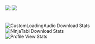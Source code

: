 <img align="center" src="https://github-readme-stats.vercel.app/api?username=Dotlezz&show_icons=true&theme=radical" /> <img align="center" src="https://github-readme-stats.vercel.app/api/top-langs?username=Dotlezz&show_icons=true&theme=radical" />
# 
![CustomLoadingAudio Download Stats](https://img.shields.io/github/downloads/Dotlezz/CustomLoadingAudio/total?color=fe428e&label=CustomLoadingAudio%20Total%20Downloads&style=for-the-badge)  
![NinjaTabi Download Stats](https://img.shields.io/github/downloads/Dotlezz/NinjaTabi/total?color=fe428e&label=NinjaTabi%20Total%20Downloads&style=for-the-badge)  
![Profile View Stats](https://komarev.com/ghpvc/?username=Dotlezz&color=fe428e&style=for-the-badge)
